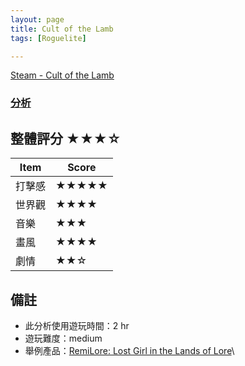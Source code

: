 ```yaml
---
layout: page
title: Cult of the Lamb
tags: [Roguelite]

---
```


[Steam - Cult of the Lamb](https://www.gog.com/en/game/cult_of_the_lamb)

### [分析](./analysis)


## 整體評分 ★★★☆

|Item|Score|
|-|-|
打擊感 | ★★★★★
世界觀 | ★★★★
音樂  | ★★★
畫風 | ★★★★
劇情 | ★★☆



## 備註
* 此分析使用遊玩時間：2 hr
* 遊玩難度：medium
* 舉例產品：[RemiLore: Lost Girl in the Lands of Lore](https://store.steampowered.com/app/995240/RemiLore_Lost_Girl_in_the_Lands_of_Lore/)\
